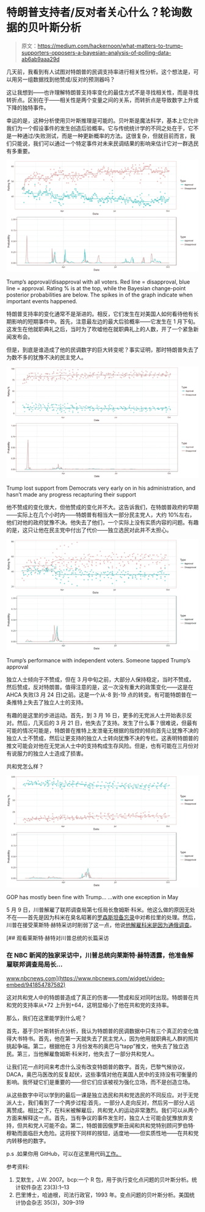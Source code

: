 # 特朗普支持者/反对者关心什么？轮询数据的贝叶斯分析

> 原文：<https://medium.com/hackernoon/what-matters-to-trump-supporters-opposers-a-bayesian-analysis-of-polling-data-ab6ab9aaa29d>

几天前，我看到有人试图对特朗普的民调支持率进行相关性分析。这个想法是，可以用另一组数据找到他赞成/反对的预测器吗？

这让我想到——也许理解特朗普支持率变化的最佳方式不是寻找相关性，而是寻找转折点。区别在于——相关性是两个变量之间的关系，而转折点是导致数字上升或下降的独特事件。

幸运的是，这种分析使用贝叶斯推理是可能的。贝叶斯是魔法科学，基本上它允许我们为一个假设事件的发生创造后验概率。它与传统统计学的不同之处在于，它不是一种通过/失败测试，而是一种更新概率的方法。这很复杂，但就目前而言，我们只能说，我们可以通过一个特定事件对未来民调结果的影响来估计它对一群选民有多重要。

![](img/20b2295ed8f0431c6acbd6c3c85c8da5.png)

Trump’s approval/disapproval with all voters. Red line = disapproval, blue line = approval. Rating % is at the top, while the Bayesian change-point posterior probabilities are below. The spikes in of the graph indicate when important events happened.

特朗普支持率的变化通常不是渐进的。相反，它们发生在对美国人如何看待他有长期影响的短期事件中。首先，注意最左边的最大后验概率——它发生在 1 月下旬。这发生在他就职典礼之后，当时为了吹嘘他在就职典礼上的人数，开了一个紧急新闻发布会。

但是，到底是谁造成了他的民调数字的巨大转变呢？事实证明，那时特朗普失去了为数不多的犹豫不决的民主党人。

![](img/9709ca5aa2637f266dd1506b3c36e136.png)

Trump lost support from Democrats very early on in his administration, and hasn’t made any progress recapturing their support

他不赞成的变化很大，但他赞成的变化并不大。这告诉我们，在特朗普政府的早期——实际上在几个小时内——特朗普有相当大一部分民主党人，大约 10%左右，他们对他的政府犹豫不决。他失去了他们，一个实际上没有实质内容的问题。有趣的是，这只让他在民主党中付出了代价——独立选民对此并不太担心。

![](img/c7e8c5b5bed89c4ee3b8b7de86a102f2.png)

Trump’s performance with independent voters. Someone tapped Trump’s approval

独立人士倾向于不赞成，但在 3 月中旬之前，大部分人保持稳定，当时不赞成，然后赞成，反对特朗普。值得注意的是，这一次没有重大的政策变化——这是在 AHCA 失败(3 月 24 日)之前。这是一个从-8 到-19 点的转变。有可能特朗普在一条推特上失去了独立人士的支持。

有趣的是这里的步进运动。首先，到 3 月 16 日，更多的无党派人士开始表示反对。然后，几天后的 3 月 21 日，他失去了支持。发生了什么事？很难说，但最有可能的情况可能是，特朗普在推特上发泄毫无根据的指控的倾向首先让犹豫不决的独立人士不赞成，然后让更支持的独立人士转向犹豫不决的专栏。这表明特朗普的推文可能会对他在无党派人士中的支持构成生存风险。但是，也有可能在三月份对有说服力的独立人士造成了损害。

共和党怎么样？

![](img/7e36982339d9b18967d0f221b32bf538.png)

GOP has mostly been fine with Trump… …with one exception in May

5 月 9 日，川普解雇了联邦调查局第七任局长詹姆斯·科米。他这么做的原因无处不在——首先是因为科米在臭名昭著的[罗森斯坦备忘录](https://www.theatlantic.com/politics/archive/2017/05/rosenstein-letter-annotated/526116/)中对希拉里的处理。然后，川普在接受莱斯特·赫特采访时削弱了这一点，他说[他解雇科米是因为通俄调查](https://www.nbcnews.com/news/us-news/trump-reveals-he-asked-comey-whether-he-was-under-investigation-n757821)。

[](https://www.nbcnews.com/widget/video-embed/941854787582) [## 观看莱斯特·赫特对川普总统的长篇采访

### 在 NBC 新闻的独家采访中，川普总统向莱斯特·赫特透露，他准备解雇联邦调查局局长…

www.nbcnews.com](https://www.nbcnews.com/widget/video-embed/941854787582) 

这对共和党人中的特朗普造成了真正的伤害——赞成和反对同时出现。特朗普在共和党的支持率从+72 上升到+64，这明显缩小了他在共和党的支持率。

那么，我们在这里能学到什么呢？

首先，基于贝叶斯转折点分析，我认为特朗普的民调数据中只有三个真正的变化值得大书特书。首先，他在第一天就失去了民主党人，因为他用就职典礼人群的照片挑起争端。第二，根据他在 3 月份发布的奥巴马“tapp”推文，他失去了独立选民。第三，当他解雇詹姆斯·科米时，他失去了一部分共和党人。

让我们花一点时间来考虑什么没有改变特朗普的数字。首先，巴黎气候协议，DACA，奥巴马医改的反复起伏，这些事情对他在美国人民中的支持没有可衡量的影响。我怀疑它们是重要的——但它们应该被视为强化立场，而不是创造立场。

从这些数字中可以学到的最后一课是独立选民和共和党选民的不同反应。对于无党派人士，我们看到了一个两步过程:首先，一部分人走向反对，然后另一部分人远离赞成。相比之下，在科米被解雇后，共和党人的运动非常激烈。我们可以从两个方面来解释这一点。首先，当有争议的事件发生时，独立人士可能会犹豫放弃支持，但共和党人可能不会。第二，特朗普因俄罗斯丑闻和共和党特别顾问罗伯特·穆勒而面临巨大危险。这将按下同样的按钮，适度地——但实质性地——在共和党内转移他的数字。

p.s .如果你用 GitHub，可以在这里用代码[工作。](https://github.com/leedrake5/trumpChangePoint)

参考资料:

1.  艾默生，J.W. 2007。bcp:一个 R 包，用于执行变化点问题的贝叶斯分析。统计软件杂志 23(3):1–13
2.  巴里博士，哈迪根，司法行政官，1993 年。变点问题的贝叶斯分析。美国统计协会杂志 35(3)，309–319